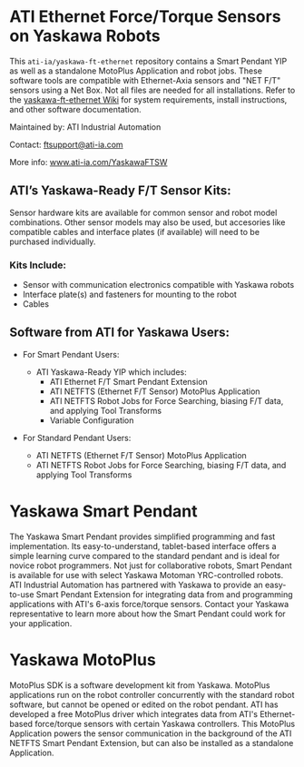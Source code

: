 # ATI Ethernet Force/Torque Sensors on Yaskawa Robots
This `ati-ia/yaskawa-ft-ethernet` repository contains a Smart Pendant YIP as well as a standalone MotoPlus Application and robot jobs. These software tools are compatible with Ethernet-Axia sensors and "NET F/T" sensors using a Net Box.  Not all files are needed for all installations. Refer to the [yaskawa-ft-ethernet Wiki](https://github.com/ati-ia/yaskawa-ft-ethernet/wiki) for system requirements, install instructions, and other software documentation.

Maintained by: ATI Industrial Automation

Contact: ftsupport@ati-ia.com

More info: www.ati-ia.com/YaskawaFTSW 

## ATI’s Yaskawa-Ready F/T Sensor Kits:
Sensor hardware kits are available for common sensor and robot model combinations. Other sensor models may also be used, but accesories like compatible cables and interface plates (if available) will need to be purchased individually.
### Kits Include:
  - Sensor with communication electronics compatible with Yaskawa robots
  - Interface plate(s) and fasteners for mounting to the robot
  - Cables
## Software from ATI for Yaskawa Users:
  - For Smart Pendant Users:
    - ATI Yaskawa-Ready YIP which includes:
      - ATI Ethernet F/T Smart Pendant Extension
      - ATI NETFTS (Ethernet F/T Sensor) MotoPlus Application
      - ATI NETFTS Robot Jobs for Force Searching, biasing F/T data, and applying Tool Transforms
      - Variable Configuration

  - For Standard Pendant Users:
    - ATI NETFTS (Ethernet F/T Sensor) MotoPlus Application
    - ATI NETFTS Robot Jobs for Force Searching, biasing F/T data, and applying Tool Transforms

# Yaskawa Smart Pendant
The Yaskawa Smart Pendant provides simplified programming and fast implementation. Its easy-to-understand, tablet-based interface offers a simple learning curve compared to the standard pendant and is ideal for novice robot programmers. Not just for collaborative robots, Smart Pendant is available for use with select Yaskawa Motoman YRC-controlled robots. ATI Industrial Automation has partnered with Yaskawa to provide an easy-to-use Smart Pendant Extension for integrating data from and programming applications with ATI's 6-axis force/torque sensors. Contact your Yaskawa representative to learn more about how the Smart Pendant could work for your application.

# Yaskawa MotoPlus
MotoPlus SDK is a software development kit from Yaskawa. MotoPlus applications run on the robot controller concurrently with the standard robot software, but cannot be opened or edited on the robot pendant. ATI has developed a free MotoPlus driver which integrates data from ATI's Ethernet-based force/torque sensors with certain Yaskawa controllers. This MotoPlus Application powers the sensor communication in the background of the ATI NETFTS Smart Pendant Extension, but can also be installed as a standalone Application.
